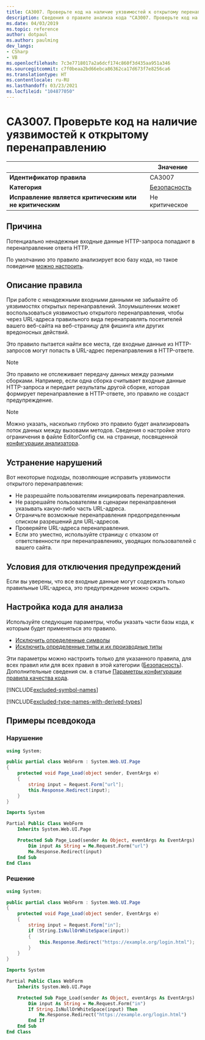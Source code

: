 ```yaml
---
title: CA3007. Проверьте код на наличие уязвимостей к открытому перенаправлению (анализ кода)
description: Сведения о правиле анализа кода "CA3007. Проверьте код на наличие уязвимостей к открытому перенаправлению"
ms.date: 04/03/2019
ms.topic: reference
author: dotpaul
ms.author: paulming
dev_langs:
- CSharp
- VB
ms.openlocfilehash: 7c3e7718017a2a6dcf174c860f3d435aa951a346
ms.sourcegitcommit: c7f0beaa2bd66ebca86362ca17d673f7e8256ca6
ms.translationtype: HT
ms.contentlocale: ru-RU
ms.lasthandoff: 03/23/2021
ms.locfileid: "104877050"
---
```

# <a name="ca3007-review-code-for-open-redirect-vulnerabilities"></a>CA3007. Проверьте код на наличие уязвимостей к открытому перенаправлению

| | Значение |
|-|-|
| **Идентификатор правила** |CA3007|
| **Категория** |[Безопасность](security-warnings.md)|
| **Исправление является критическим или не критическим** |Не критическое|

## <a name="cause"></a>Причина

Потенциально ненадежные входные данные HTTP-запроса попадают в перенаправление ответа HTTP.

По умолчанию это правило анализирует всю базу кода, но такое поведение [можно настроить](#configure-code-to-analyze).

## <a name="rule-description"></a>Описание правила

При работе с ненадежными входными данными не забывайте об уязвимостях открытых перенаправлений. Злоумышленник может воспользоваться уязвимостью открытого перенаправления, чтобы через URL-адреса правильного вида перенаправлять посетителей вашего веб-сайта на веб-страницу для фишинга или других вредоносных действий.

Это правило пытается найти все места, где входные данные из HTTP-запросов могут попасть в URL-адрес перенаправления в HTTP-ответе.

> [!NOTE]
> Это правило не отслеживает передачу данных между разными сборками. Например, если одна сборка считывает входные данные HTTP-запроса и передает результаты другой сборке, которая формирует перенаправление в HTTP-ответе, это правило не создаст предупреждение.

> [!NOTE]
> Можно указать, насколько глубоко это правило будет анализировать поток данных между вызовами методов. Сведения о настройке этого ограничения в файле EditorConfig см. на странице, посвященной [конфигурации анализатора](https://github.com/dotnet/roslyn-analyzers/blob/main/docs/Analyzer%20Configuration.md#dataflow-analysis).

## <a name="how-to-fix-violations"></a>Устранение нарушений

Вот некоторые подходы, позволяющие исправить уязвимости открытого перенаправления:

- Не разрешайте пользователям инициировать перенаправления.
- Не разрешайте пользователям в сценарии перенаправления указывать какую-либо часть URL-адреса.
- Ограничьте возможные перенаправления предопределенным списком разрешений для URL-адресов.
- Проверяйте URL-адреса перенаправления.
- Если это уместно, используйте страницу с отказом от ответственности при перенаправлениях, уводящих пользователей с вашего сайта.

## <a name="when-to-suppress-warnings"></a>Условия для отключения предупреждений

Если вы уверены, что все входные данные могут содержать только правильные URL-адреса, это предупреждение можно скрыть.

## <a name="configure-code-to-analyze"></a>Настройка кода для анализа

Используйте следующие параметры, чтобы указать части базы кода, к которым будет применяться это правило.

- [Исключить определенные символы](#exclude-specific-symbols)
- [Исключить определенные типы и их производные типы](#exclude-specific-types-and-their-derived-types)

Эти параметры можно настроить только для указанного правила, для всех правил или для всех правил в этой категории ([Безопасность](security-warnings.md)). Дополнительные сведения см. в статье [Параметры конфигурации правила качества кода](../code-quality-rule-options.md).

[!INCLUDE[excluded-symbol-names](~/includes/code-analysis/excluded-symbol-names.md)]

[!INCLUDE[excluded-type-names-with-derived-types](~/includes/code-analysis/excluded-type-names-with-derived-types.md)]

## <a name="pseudo-code-examples"></a>Примеры псевдокода

### <a name="violation"></a>Нарушение

```csharp
using System;

public partial class WebForm : System.Web.UI.Page
{
    protected void Page_Load(object sender, EventArgs e)
    {
        string input = Request.Form["url"];
        this.Response.Redirect(input);
    }
}
```

```vb
Imports System

Partial Public Class WebForm
    Inherits System.Web.UI.Page

    Protected Sub Page_Load(sender As Object, eventArgs As EventArgs)
        Dim input As String = Me.Request.Form("url")
        Me.Response.Redirect(input)
    End Sub
End Class
```

### <a name="solution"></a>Решение

```csharp
using System;

public partial class WebForm : System.Web.UI.Page
{
    protected void Page_Load(object sender, EventArgs e)
    {
        string input = Request.Form["in"];
        if (String.IsNullOrWhiteSpace(input))
        {
            this.Response.Redirect("https://example.org/login.html");
        }
    }
}
```

```vb
Imports System

Partial Public Class WebForm
    Inherits System.Web.UI.Page

    Protected Sub Page_Load(sender As Object, eventArgs As EventArgs)
        Dim input As String = Me.Request.Form("in")
        If String.IsNullOrWhiteSpace(input) Then
            Me.Response.Redirect("https://example.org/login.html")
        End If
    End Sub
End Class
```
